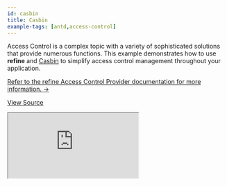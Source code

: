 ```yaml
---
id: casbin
title: Casbin
example-tags: [antd,access-control]
---
```


Access Control is a complex topic with a variety of sophisticated solutions that provide numerous functions. This example demonstrates how to use **refine** and [Casbin](https://casbin.org/) to simplify access control management throughout your application.

[Refer to the refine Access Control Provider documentation for more information. →](/docs/api-reference/core/providers/accessControl-provider/)

[View Source](https://github.com/refinedev/refine/tree/master/examples/accessControl/casbin)

<iframe loading="lazy" src="https://stackblitz.com/github/refinedev/refine/tree/master/examples/accessControl/casbin?embed=1&view=preview&theme=dark&preset=node&ctl=1"
    style={{width: "100%", height:"80vh", border: "0px", borderRadius: "8px", overflow:"hidden"}}
    title="access-control-casbin-react"
></iframe>
